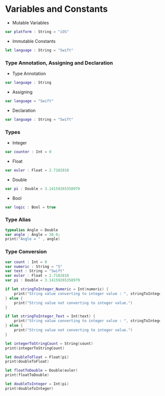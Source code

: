 # Variables and Constants

- Mutable Variables
```swift
var platform : String = "iOS"
```

- Immutable Constants
```swift
let language : String = "Swift"
```

### Type Annotation, Assigning and Declaration

- Type Annotation
```swift
var language : String
```

- Assigning
```swift
var language = "Swift"
```

- Declaration
```swift
var language : String = "Swift"
```

### Types

- Integer
```swift
var counter : Int = 0
```

- Float
```swift
var euler : Float = 2.7182818
```

- Double
```swift
var pi : Double = 3.14159265358979
```

- Bool
```swift
var logic : Bool = true
```

### Type Alias 

```swift
typealias Angle = Double
var angle : Angle = 30.0;
print("Angle = " , angle)
```

### Type Conversion

```swift
var count : Int = 0
var numeric : String = "5"
var text : String = "Swift"
var euler : Float = 2.7182818
var pi : Double = 3.14159265358979

if let stringToInteger_Numeric = Int(numeric) {
    print("String value converting to integer value : ", stringToInteger_Numeric)
} else {
    print("String value not converting to integer value.")
}

if let stringToInteger_Text = Int(text) {
    print("String value converting to integer value : ", stringToInteger_Text)
} else {
    print("String value not converting to integer value.")
}

let integerToStringCount = String(count)
print(integerToStringCount)

let doubleToFloat = Float(pi)
print(doubleToFloat)

let floatToDouble = Double(euler)
print(floatToDouble)

let doubleToInteger = Int(pi)
print(doubleToInteger)
```
